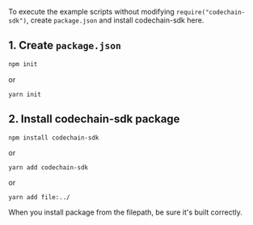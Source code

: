 To execute the example scripts without modifying `require("codechain-sdk")`,
create `package.json` and install codechain-sdk here.

## 1. Create `package.json`

```sh
npm init
```
or
```
yarn init
```

## 2. Install codechain-sdk package

```sh
npm install codechain-sdk
```
or
```
yarn add codechain-sdk
```
or
```
yarn add file:../
```

When you install package from the filepath, be sure it's built correctly.
